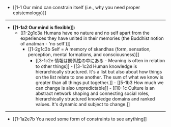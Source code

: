 - [[1-1 Our mind can constrain itself (i.e., why you need proper epistemology)]]
---
- **[[1-1a2 Our mind is flexible]]:**
  - [[1-2g1c3a Humans have no nature and no self apart from the experiences they have united in their memories (the Buddhist notion of anatman - 'no self')]]
    - [[1-2g1c3b Self = A memory of skandhas (form, sensation, perception, mental formations, and consciousness)]]
      - [[3-1c2e 情報は関係性の中にある - Meaning is often in relation to other things]]
				- [[3-1c2d Human knowledge is hierarchically structured. It's a list but also about how things on the list relate to one another. The sum of what we know is greater than all things put together.]]
					- [[5-1b3 How much we can change is also unpredictable]]
						- [[10-1c Culture is an abstract network shaping and connecting social roles, hierarchically structured knowledge domains and ranked values. It's dynamic and subject to change.]]
---
- [[1-1a2e7b You need some form of constraints to see anything]]